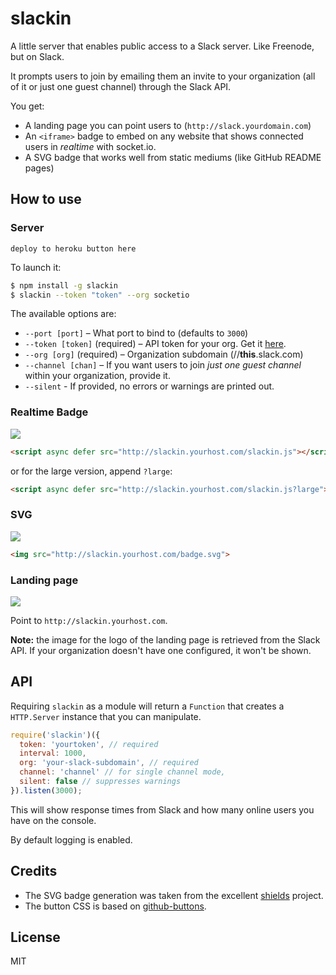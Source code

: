 
# slackin

A little server that enables public access
to a Slack server. Like Freenode, but on Slack.

It prompts users to join by emailing them an
invite to your organization (all of it or just
one guest channel) through the Slack API.

You get:

- A landing page you can point users to
  (`http://slack.yourdomain.com`)
- An `<iframe>` badge to embed on any website
  that shows connected users in *realtime* with socket.io.
- A SVG badge that works well from static mediums
  (like GitHub README pages)

## How to use

### Server

`deploy to heroku button here`

To launch it:

```bash
$ npm install -g slackin
$ slackin --token "token" --org socketio
```

The available options are:

- `--port [port]` – What port to bind to (defaults to `3000`)
- `--token [token]` (required) – API token for your org. Get it
[here](https://api.slack.com/web).
- `--org [org]` (required) – Organization subdomain (//**this**.slack.com)
- `--channel [chan]` – If you want users to join *just one guest channel* 
  within your organization, provide it.
- `--silent` - If provided, no errors or warnings are printed out.

### Realtime Badge

[![](https://cldup.com/IaiPnDEAA6.gif)](http://slack.socket.io)

```html
<script async defer src="http://slackin.yourhost.com/slackin.js"></script>
```

or for the large version, append `?large`:

```html
<script async defer src="http://slackin.yourhost.com/slackin.js?large"></script>
```

### SVG

[![](https://cldup.com/jWUT4QFLnq.png)](http://slack.socket.io)

```html
<img src="http://slackin.yourhost.com/badge.svg">
```

### Landing page

[![](https://cldup.com/WIbawiqp0Q.png)](http://slack.socket.io)

Point to `http://slackin.yourhost.com`.

**Note:** the image for the logo of the landing page
is retrieved from the Slack API. If your organization
doesn't have one configured, it won't be shown.

## API

Requiring `slackin` as a module will return
a `Function` that creates a `HTTP.Server` instance
that you can manipulate.

```js
require('slackin')({
  token: 'yourtoken', // required
  interval: 1000,
  org: 'your-slack-subdomain', // required
  channel: 'channel' // for single channel mode,
  silent: false // suppresses warnings
}).listen(3000);
```

This will show response times from Slack and how many
online users you have on the console.

By default logging is enabled.

## Credits

- The SVG badge generation was taken from the
excellent [shields](https://github.com/badges/shields) project.
- The button CSS is based on 
[github-buttons](https://github.com/mdo/github-buttons).

## License

MIT
